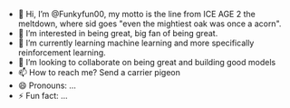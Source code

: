- 👋 Hi, I’m @Funkyfun00, my motto is the line from ICE AGE 2 the meltdown, where sid goes "even the mightiest oak was once a acorn".
- 👀 I’m interested in being great, big fan of being great.
- 🌱 I’m currently learning machine learning and more specifically reinforcement learning.
- 💞️ I’m looking to collaborate on being great and building good models
- 📫 How to reach me? Send a carrier pigeon
- 😄 Pronouns: ...
- ⚡ Fun fact: ...

<!---
Funkyfun00/Funkyfun00 is a ✨ special ✨ repository because its `README.md` (this file) appears on your GitHub profile.
You can click the Preview link to take a look at your changes.
--->
